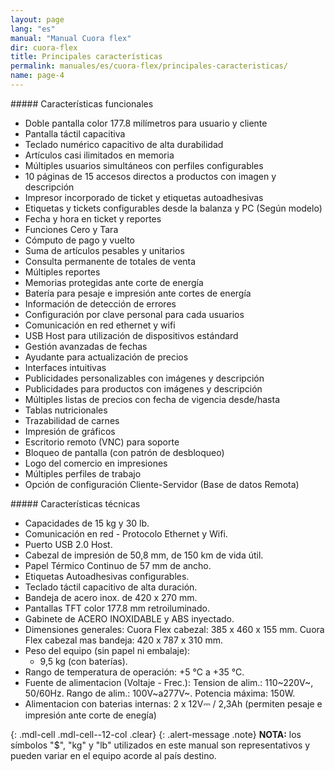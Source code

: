 ```yaml
---
layout: page
lang: "es"
manual: "Manual Cuora flex"
dir: cuora-flex
title: Principales características
permalink: manuales/es/cuora-flex/principales-caracteristicas/
name: page-4
---
```

<div markdown="1" class="mdl-cell mdl-cell--6-col">    
##### Características funcionales

  - Doble pantalla color 177.8 milímetros para usuario y cliente
  - Pantalla táctil capacitiva
  - Teclado numérico capacitivo de alta durabilidad  
  - Artículos casi ilimitados en memoria
  - Múltiples usuarios simultáneos con perfiles configurables
  - 10 páginas de 15 accesos directos a productos con imagen y descripción
  - Impresor incorporado de ticket y etiquetas autoadhesivas
  - Etiquetas y tickets configurables desde la balanza y PC (Según modelo)
  - Fecha y hora en ticket y reportes
  - Funciones Cero y Tara
  - Cómputo de pago y vuelto
  - Suma de artículos pesables y unitarios
  - Consulta permanente de totales de venta
  - Múltiples reportes
  - Memorias protegidas ante corte de energía
  - Batería para pesaje e impresión ante cortes de energía
  - Información de detección de errores
  - Configuración por clave personal para cada usuarios
  - Comunicación en red ethernet y wifi
  - USB Host para utilización de dispositivos estándard
  - Gestión avanzadas de fechas
  - Ayudante para actualización de precios
  - Interfaces intuitivas
  - Publicidades personalizables con imágenes y descripción
  - Publicidades para productos con imágenes y descripción
  - Múltiples listas de precios con fecha de vigencia desde/hasta
  - Tablas nutricionales
  - Trazabilidad de carnes
  - Impresión de gráficos
  - Escritorio remoto (VNC) para soporte
  - Bloqueo de pantalla (con patrón de desbloqueo)
  - Logo del comercio en impresiones
  - Múltiples perfiles de trabajo
  - Opción de configuración Cliente-Servidor (Base de datos Remota)
</div>
<div markdown="1" class="mdl-cell mdl-cell--6-col">    
##### Características técnicas

- Capacidades de 15 kg y 30 lb.
- Comunicación en red -  Protocolo Ethernet y Wifi.
- Puerto USB 2.0 Host.
- Cabezal de impresión de 50,8 mm, de 150 km de vida útil.
- Papel Térmico Continuo de 57 mm de ancho.
- Etiquetas Autoadhesivas configurables.
- Teclado táctil capacitivo de alta duración.
- Bandeja de acero inox. de 420 x 270 mm.
- Pantallas TFT color 177.8 mm retroiluminado.
- Gabinete de ACERO INOXIDABLE y ABS inyectado.
- Dimensiones generales:
    Cuora Flex cabezal: 385 x 460 x 155 mm.
    Cuora Flex cabezal mas bandeja: 420 x 787 x 310 mm.
- Peso del equipo (sin papel ni embalaje):
   - 9,5 kg (con baterías).
- Rango de temperatura de operación: +5 °C a +35 °C. 
- Fuente de alimentacion (Voltaje - Frec.):
    Tension de alim.: 110~220V~, 50/60Hz.
    Rango de alim.: 100V~a277V~.
    Potencia máxima: 150W.
- Alimentacion con baterias internas: 2 x 12V⎓ / 2,3Ah 
 (permiten pesaje e impresión ante corte de enegía)
</div>

{: .mdl-cell .mdl-cell--12-col .clear}
{: .alert-message .note}
**NOTA:** los símbolos "$", "kg" y "lb" utilizados en este manual son representativos y pueden variar en el equipo acorde al país destino.
